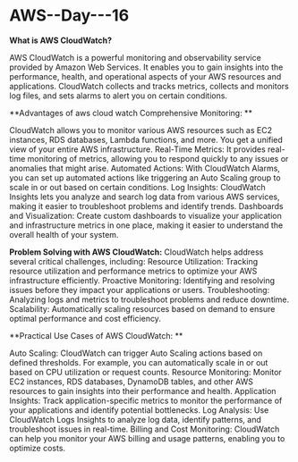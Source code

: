 # AWS--Day---16

**What is AWS CloudWatch?**

AWS CloudWatch is a powerful monitoring and observability service provided by Amazon Web Services. It enables you to gain insights into the performance, health, and operational aspects of your AWS resources and applications. CloudWatch collects and tracks metrics, collects and monitors log files, and sets alarms to alert you on certain conditions. 

**Advantages of aws cloud watch Comprehensive Monitoring: **

CloudWatch allows you to monitor various AWS resources such as EC2 instances, RDS databases, Lambda functions, and more. You get a unified view of your entire AWS infrastructure.
Real-Time Metrics: It provides real-time monitoring of metrics, allowing you to respond quickly to any issues or anomalies that might arise.
Automated Actions: With CloudWatch Alarms, you can set up automated actions like triggering an Auto Scaling group to scale in or out based on certain conditions.
Log Insights: CloudWatch Insights lets you analyze and search log data from various AWS services, making it easier to troubleshoot problems and identify trends.
Dashboards and Visualization: Create custom dashboards to visualize your application and infrastructure metrics in one place, making it easier to understand the overall health of your system. 

**Problem Solving with AWS CloudWatch:**
CloudWatch helps address several critical challenges, including: Resource Utilization: Tracking resource utilization and performance metrics to optimize your AWS infrastructure efficiently.
Proactive Monitoring: Identifying and resolving issues before they impact your applications or users.
Troubleshooting: Analyzing logs and metrics to troubleshoot problems and reduce downtime.
Scalability: Automatically scaling resources based on demand to ensure optimal performance and cost efficiency. 

**Practical Use Cases of AWS CloudWatch: **

Auto Scaling: CloudWatch can trigger Auto Scaling actions based on defined thresholds. For example, you can automatically scale in or out based on CPU utilization or request counts.
Resource Monitoring: Monitor EC2 instances, RDS databases, DynamoDB tables, and other AWS resources to gain insights into their performance and health.
Application Insights: Track application-specific metrics to monitor the performance of your applications and identify potential bottlenecks.
Log Analysis: Use CloudWatch Logs Insights to analyze log data, identify patterns, and troubleshoot issues in real-time.
Billing and Cost Monitoring: CloudWatch can help you monitor your AWS billing and usage patterns, enabling you to optimize costs. 
